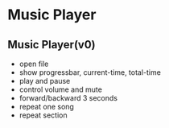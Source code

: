 # Music Player

## Music Player(v0)
- open file
- show progressbar, current-time, total-time
- play and pause
- control volume and mute
- forward/backward 3 seconds
- repeat one song
- repeat section